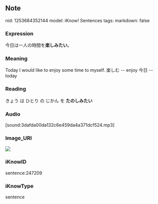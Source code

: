## Note
nid: 1253684352144
model: iKnow! Sentences
tags: 
markdown: false

### Expression
今日は一人の時間を<b>楽しみたい</b>。

### Meaning
Today I would like to enjoy some time to myself.
楽しむ -- enjoy
今日 -- today

### Reading
きょう は ひとり の じかん を <b>たのしみたい</b>

### Audio
[sound:3dafda00da132c6e459da4a371dcf524.mp3]

### Image_URI
<img src="4b792f58d15c8e7248c4a60c00a66d07.jpg">

### iKnowID
sentence:247209

### iKnowType
sentence
